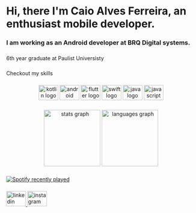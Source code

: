 <h1 align="left">Hi, there I'm Caio Alves Ferreira, an enthusiast mobile developer.</h1>



###
<h3 align="left">I am working as an Android developer at BRQ Digital systems.</h3>

###
<p align="left">6th year graduate at Paulist Universisty</p>

###
<p align="left">Checkout my skills</p>

###
<div align="center">
  <img src="https://cdn.jsdelivr.net/gh/devicons/devicon/icons/kotlin/kotlin-plain.svg" height="40" width="52" alt="kotlin logo"  />
  <img src="https://cdn.jsdelivr.net/gh/devicons/devicon/icons/android/android-plain.svg" height="40" width="52" alt="android logo"  />
  <img src="https://cdn.jsdelivr.net/gh/devicons/devicon/icons/flutter/flutter-original.svg" height="40" width="52" alt="flutter logo"  />
  <img src="https://cdn.jsdelivr.net/gh/devicons/devicon/icons/swift/swift-original.svg" height="40" width="52" alt="swift logo"  />
  <img src="https://cdn.jsdelivr.net/gh/devicons/devicon/icons/java/java-original.svg" height="40" width="52" alt="java logo"  />
  <img src="https://cdn.jsdelivr.net/gh/devicons/devicon/icons/javascript/javascript-original.svg" height="40" width="52" alt="javascript logo"  />
</div>

###
<div align="center">
  <img src="https://github-readme-stats.vercel.app/api?hide_title=true&hide_rank=false&show_icons=true&include_all_commits=true&count_private=true&disable_animations=false&theme=midnight-purple&locale=en&hide_border=true&custom_title=Git history&username=CaioProgramming" height="150" alt="stats graph"  />
  <img src="https://github-readme-stats.vercel.app/api/top-langs?locale=en&hide_title=true&layout=compact&card_width=320&langs_count=5&theme=midnight-purple&hide_border=false&username=CaioProgramming" height="150" alt="languages graph"  />
</div>


###
<div align="left">
  <a href="https://open.spotify.com/user/caiosinhu">
    <img src="https://spotify-recently-played-readme.vercel.app/api?user=caiosinhu" alt="Spotify recently played"  />
  </a>
</div>


###
<div align="left">
  <a href="https://www.linkedin.com/in/caiodev/" target="_blank">
    <img src="https://raw.githubusercontent.com/maurodesouza/profile-readme-generator/master/src/assets/icons/social/linkedin/default.svg" width="52" height="40" alt="linkedin logo"  />
  </a>
  <a href="https://www.instagram.com/lilfalln/" target="_blank">
    <img src="https://raw.githubusercontent.com/maurodesouza/profile-readme-generator/master/src/assets/icons/social/instagram/default.svg" width="52" height="40" alt="instagram logo"  />
  </a>
</div>

###
